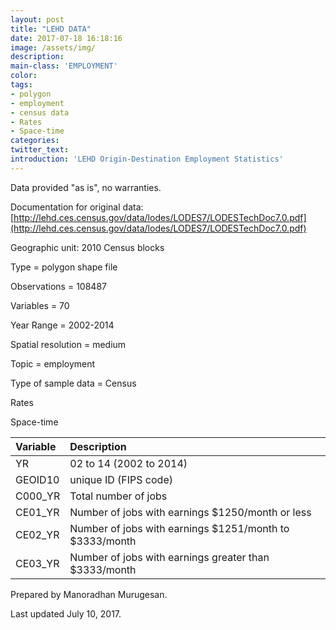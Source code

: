 ```yaml
---
layout: post
title: "LEHD DATA"
date: 2017-07-18 16:18:16
image: /assets/img/
description:
main-class: 'EMPLOYMENT'
color:
tags:
- polygon
- employment
- census data
- Rates
- Space-time
categories:
twitter_text:
introduction: 'LEHD Origin-Destination Employment Statistics'
---
```

<script>
  var map = L.map('map');
  L.tileLayer('https://api.tiles.mapbox.com/v4/{id}/{z}/{x}/{y}.png?access_token=pk.eyJ1IjoibWFwYm94IiwiYSI6ImNpejY4NXVycTA2emYycXBndHRqcmZ3N3gifQ.rJcFIG214AriISLbB6B5aw', { <!--this is the URL for the Nepal Geojson-->
		maxZoom: 18,
		attribution: 'Map data &copy; <a href="http://openstreetmap.org">OpenStreetMap</a> contributors, ' +
			'<a href="http://creativecommons.org/licenses/by-sa/2.0/">CC-BY-SA</a>, ' +
			'Imagery © <a href="http://mapbox.com">Mapbox</a>',
		id: 'mapbox.light'
	}).addTo(map);

  map.scrollWheelZoom.disable();
  map.touchZoom.disable();
  var enableMapInteraction = function () {
      map.scrollWheelZoom.enable();
      map.touchZoom.enable();
  }
  $('#map').on('click touch', enableMapInteraction);

  var smallIcon = L.icon({
         iconUrl: 'http://www.hckrecruitment.nic.in/images/blue.png',
         iconSize: [16, 16], // size of the icon
         });

   function onEachFeature(feature, layer) {
     //console.log(feature);
     var txt = "";
     for (var fname in feature.properties) {
       txt += fname;
       txt += " : ";
       txt += feature.properties[fname];
       txt += "<br/>";
     }
     layer.bindPopup(txt);
   }


  // load GeoJSON from an external file
  // load GeoJSON from an external file
  $.getJSON("../data/Nepal.geojson",function(data){
    // add GeoJSON layer to the map once the file is loaded
    var json = L.geoJson(data, {
      pointToLayer: function(feature, latlng) {
        
        return L.marker(latlng, {
          icon: smallIcon
        });
      },
      onEachFeature: onEachFeature
    });
    json.addTo(map);
    map.fitBounds(json.getBounds());
  });

</script>
Data provided "as is", no warranties.

 Documentation for original data: [http://lehd.ces.census.gov/data/lodes/LODES7/LODESTechDoc7.0.pdf](http://lehd.ces.census.gov/data/lodes/LODES7/LODESTechDoc7.0.pdf)

 Geographic unit: 2010 Census blocks


 Type = polygon shape file

 Observations = 108487

 Variables = 70

 Year Range = 2002-2014

 Spatial resolution = medium

 Topic = employment

 Type of sample data = Census

 Rates

 Space-time

|Variable|Description|
|:-------|:----------|
|YR|02 to 14 (2002 to 2014)|
|GEOID10|unique ID (FIPS code)|
|C000\_YR|Total number of jobs|
|CE01\_YR|Number of jobs with earnings $1250/month or less|
|CE02\_YR|Number of jobs with earnings $1251/month to $3333/month|
|CE03\_YR|Number of jobs with earnings greater than $3333/month|

Prepared by Manoradhan Murugesan.

Last updated July 10, 2017.

